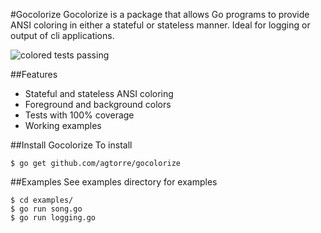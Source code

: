 #Gocolorize
Gocolorize is a package that allows Go programs to provide ANSI coloring in either a stateful or stateless manner. Ideal for logging or output of cli applications.

![colored tests passing](https://raw.github.com/agtorre/gocolorize/master/screenshot/tests.png)

##Features
- Stateful and stateless ANSI coloring 
- Foreground and background colors
- Tests with 100% coverage
- Working examples

##Install Gocolorize
To install

    $ go get github.com/agtorre/gocolorize

##Examples
See examples directory for examples

    $ cd examples/
    $ go run song.go
    $ go run logging.go
